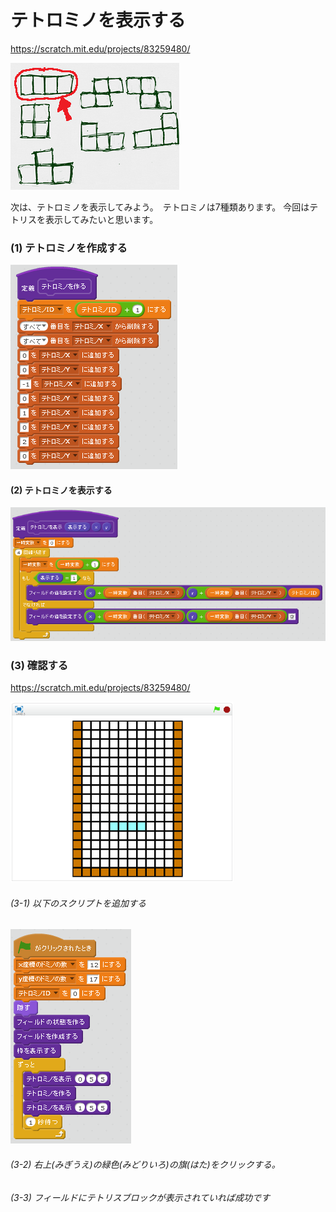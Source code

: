 # テトロミノを表示する

https://scratch.mit.edu/projects/83259480/

![](tetrimino.png)

次は、テトロミノを表示してみよう。　テトロミノは7種類あります。
今回はテトリスを表示してみたいと思います。


### (1) テトロミノを作成する

![](s_t.png)

#### (2) テトロミノを表示する

![](s_t_v.png)

### (3) 確認する
https://scratch.mit.edu/projects/83259480/

![](test.png)

###### (3-1) 以下のスクリプトを追加する

![](s_t_m.png)

###### (3-2) 右上(みぎうえ)の緑色(みどりいろ)の旗(はた)をクリックする。

###### (3-3) フィールドにテトリスブロックが表示されていれば成功です



